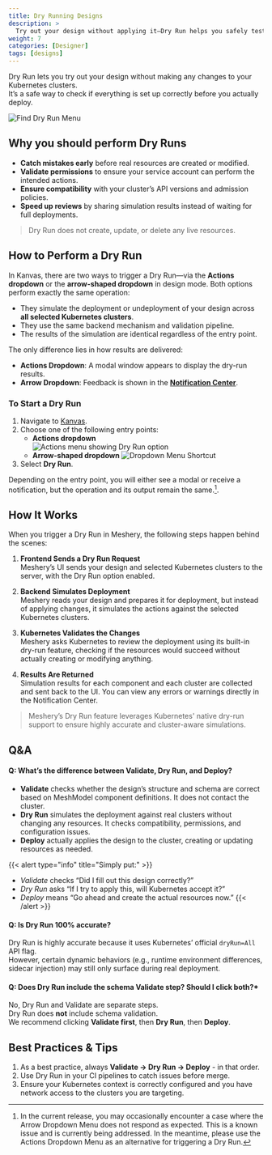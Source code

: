 ```yaml
---
title: Dry Running Designs
description: >
  Try out your design without applying it—Dry Run helps you safely test deployments across one or more clusters.
weight: 7
categories: [Designer]
tags: [designs]
---
```


Dry Run lets you try out your design without making any changes to your Kubernetes clusters.  
It’s a safe way to check if everything is set up correctly before you actually deploy.

![Find Dry Run Menu](/kanvas/tasks/designs/images/find-dry-run-menu.gif)

## Why you should perform Dry Runs

- **Catch mistakes early** before real resources are created or modified.  
- **Validate permissions** to ensure your service account can perform the intended actions.  
- **Ensure compatibility** with your cluster’s API versions and admission policies.  
- **Speed up reviews** by sharing simulation results instead of waiting for full deployments.  

> Dry Run does not create, update, or delete any live resources.

## How to Perform a Dry Run

In Kanvas, there are two ways to trigger a Dry Run—via the **Actions dropdown** or the **arrow-shaped dropdown** in design mode. Both options perform exactly the same operation:

- They simulate the deployment or undeployment of your design across **all selected Kubernetes clusters**.
- They use the same backend mechanism and validation pipeline.
- The results of the simulation are identical regardless of the entry point.

The only difference lies in how results are delivered:

- **Actions Dropdown**: A modal window appears to display the dry-run results.
- **Arrow Dropdown**: Feedback is shown in the **[Notification Center](https://docs.meshery.io/guides/infrastructure-management/notification-management)**.

### To Start a Dry Run

1. Navigate to [Kanvas](https://playground.meshery.io/extension/meshmap).
2. Choose one of the following entry points:
   - **Actions dropdown**  
     ![Actions menu showing Dry Run option](/kanvas/tasks/designs/images/actions-dropdown-menu.png)
   - **Arrow-shaped dropdown**
     ![Dropdown Menu Shortcut](/kanvas/tasks/designs/images/arrow-dropdown-menu.png)
3. Select **Dry Run**.

Depending on the entry point, you will either see a modal or receive a notification, but the operation and its output remain the same.[^1].

## How It Works

When you trigger a Dry Run in Meshery, the following steps happen behind the scenes:

1. **Frontend Sends a Dry Run Request**  
   Meshery’s UI sends your design and selected Kubernetes clusters to the server, with the Dry Run option enabled.

2. **Backend Simulates Deployment**  
   Meshery reads your design and prepares it for deployment, but instead of applying changes, it simulates the actions against the selected Kubernetes clusters.

3. **Kubernetes Validates the Changes**  
   Meshery asks Kubernetes to review the deployment using its built-in dry-run feature, checking if the resources would succeed without actually creating or modifying anything.

4. **Results Are Returned**  
   Simulation results for each component and each cluster are collected and sent back to the UI. You can view any errors or warnings directly in the Notification Center.

> Meshery’s Dry Run feature leverages Kubernetes' native dry-run support to ensure highly accurate and cluster-aware simulations.

## Q&A

#### Q: What’s the difference between Validate, Dry Run, and Deploy? 
- **Validate** checks whether the design’s structure and schema are correct based on MeshModel component definitions. It does not contact the cluster.  
- **Dry Run** simulates the deployment against real clusters without changing any resources. It checks compatibility, permissions, and configuration issues.  
- **Deploy** actually applies the design to the cluster, creating or updating resources as needed.

{{< alert type="info" title="Simply put:" >}}
- *Validate* checks “Did I fill out this design correctly?”  
- *Dry Run* asks “If I try to apply this, will Kubernetes accept it?”  
- *Deploy* means “Go ahead and create the actual resources now.”
{{< /alert >}}

#### Q: Is Dry Run 100% accurate?
Dry Run is highly accurate because it uses Kubernetes’ official `dryRun=All` API flag.  
However, certain dynamic behaviors (e.g., runtime environment differences, sidecar injection) may still only surface during real deployment.

#### Q: Does Dry Run include the schema Validate step? Should I click both?*  
No, Dry Run and Validate are separate steps.  
Dry Run does **not** include schema validation.  
We recommend clicking **Validate first**, then **Dry Run**, then **Deploy**.

## Best Practices & Tips

1. As a best practice, always **Validate → Dry Run → Deploy** - in that order.   
2. Use Dry Run in your CI pipelines to catch issues before merge.  
3. Ensure your Kubernetes context is correctly configured and you have network access to the clusters you are targeting.  

[^1]: In the current release, you may occasionally encounter a case where the Arrow Dropdown Menu does not respond as expected. This is a known issue and is currently being addressed. In the meantime, please use the Actions Dropdown Menu as an alternative for triggering a Dry Run.